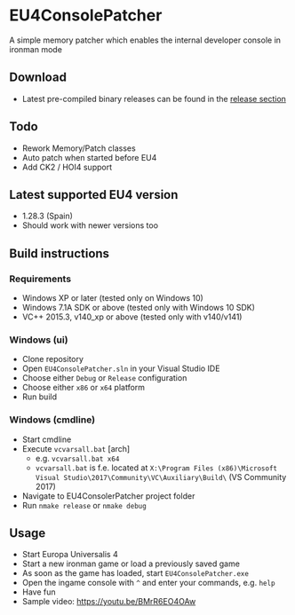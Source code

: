# EU4ConsolePatcher
A simple memory patcher which enables the internal developer console in ironman mode

## Download
* Latest pre-compiled binary releases can be found in the [release section](https://github.com/steeno/EU4ConsolePatcher/releases)

## Todo
* Rework Memory/Patch classes
* Auto patch when started before EU4
* Add CK2 / HOI4 support

## Latest supported EU4 version
* 1.28.3 (Spain)
* Should work with newer versions too

## Build instructions
### Requirements
* Windows XP or later (tested only on Windows 10)
* Windows 7.1A SDK or above (tested only with Windows 10 SDK)
* VC++ 2015.3, v140_xp or above (tested only with v140/v141)
### Windows (ui)
* Clone repository
* Open `EU4ConsolePatcher.sln` in your Visual Studio IDE
* Choose either `Debug` or `Release` configuration
* Choose either `x86` or `x64` platform
* Run build
### Windows (cmdline)
* Start cmdline
* Execute `vcvarsall.bat` [arch]
  * e.g. `vcvarsall.bat x64`
  * `vcvarsall.bat` is f.e. located at `X:\Program Files (x86)\Microsoft Visual Studio\2017\Community\VC\Auxiliary\Build\` (VS Community 2017)
* Navigate to EU4ConsolerPatcher project folder
* Run `nmake release` or `nmake debug`

## Usage
* Start Europa Universalis 4
* Start a new ironman game or load a previously saved game
* As soon as the game has loaded, start `EU4ConsolePatcher.exe`
* Open the ingame console with `^` and enter your commands, e.g. `help`
* Have fun
* Sample video: https://youtu.be/BMrR6EO4OAw
